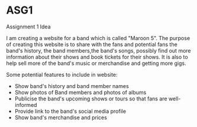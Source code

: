 # ASG1

<p>
Assignment 1 Idea

I am creating a website for a band which is called "Maroon 5". The purpose of creating this website is to share with the fans and potential fans the band's history, the band members,the band's songs, possibly find out more information about their shows and book tickets for their shows. It is also to help sell more of the band's music or merchandise and getting more gigs.

Some potential features to include in website:

<ul>
    <li>Show band's history and band member names</li>
    <li>Show photos of Band members and photos of albums</li>
    <li>Publicise the band's upcoming shows or tours so that fans are well-informed</li>
    <li>Provide link to the band's social media profile</li>
    <li>Show band's merchandise and prices</li>
</ul>
</p>
